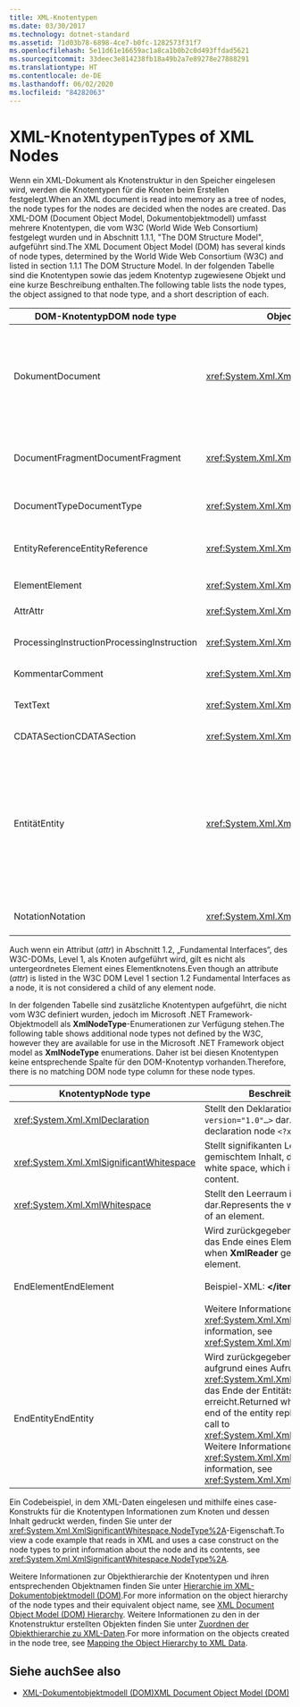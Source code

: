 ```yaml
---
title: XML-Knotentypen
ms.date: 03/30/2017
ms.technology: dotnet-standard
ms.assetid: 71d03b78-6898-4ce7-b0fc-1282573f31f7
ms.openlocfilehash: 5e11d61e16659ac1a8ca1b0b2c0d493ffdad5621
ms.sourcegitcommit: 33deec3e814238fb18a49b2a7e89278e27888291
ms.translationtype: HT
ms.contentlocale: de-DE
ms.lasthandoff: 06/02/2020
ms.locfileid: "84282063"
---
```

# <a name="types-of-xml-nodes"></a><span data-ttu-id="3011f-102">XML-Knotentypen</span><span class="sxs-lookup"><span data-stu-id="3011f-102">Types of XML Nodes</span></span>
<span data-ttu-id="3011f-103">Wenn ein XML-Dokument als Knotenstruktur in den Speicher eingelesen wird, werden die Knotentypen für die Knoten beim Erstellen festgelegt.</span><span class="sxs-lookup"><span data-stu-id="3011f-103">When an XML document is read into memory as a tree of nodes, the node types for the nodes are decided when the nodes are created.</span></span> <span data-ttu-id="3011f-104">Das XML-DOM (Document Object Model, Dokumentobjektmodell) umfasst mehrere Knotentypen, die vom W3C (World Wide Web Consortium) festgelegt wurden und in Abschnitt 1.1.1, "The DOM Structure Model", aufgeführt sind.</span><span class="sxs-lookup"><span data-stu-id="3011f-104">The XML Document Object Model (DOM) has several kinds of node types, determined by the World Wide Web Consortium (W3C) and listed in section 1.1.1 The DOM Structure Model.</span></span> <span data-ttu-id="3011f-105">In der folgenden Tabelle sind die Knotentypen sowie das jedem Knotentyp zugewiesene Objekt und eine kurze Beschreibung enthalten.</span><span class="sxs-lookup"><span data-stu-id="3011f-105">The following table lists the node types, the object assigned to that node type, and a short description of each.</span></span>  
  
|<span data-ttu-id="3011f-106">DOM-Knotentyp</span><span class="sxs-lookup"><span data-stu-id="3011f-106">DOM node type</span></span>|<span data-ttu-id="3011f-107">Object</span><span class="sxs-lookup"><span data-stu-id="3011f-107">Object</span></span>|<span data-ttu-id="3011f-108">Beschreibung</span><span class="sxs-lookup"><span data-stu-id="3011f-108">Description</span></span>|  
|-------------------|------------|-----------------|  
|<span data-ttu-id="3011f-109">Dokument</span><span class="sxs-lookup"><span data-stu-id="3011f-109">Document</span></span>|<xref:System.Xml.XmlDocument>|<span data-ttu-id="3011f-110">Der Container für alle Knoten in der Struktur.</span><span class="sxs-lookup"><span data-stu-id="3011f-110">The container of all the nodes in the tree.</span></span> <span data-ttu-id="3011f-111">Er wird auch als Dokumentstamm bezeichnet und ist nicht immer mit dem Stammelement identisch.</span><span class="sxs-lookup"><span data-stu-id="3011f-111">It is also known as the document root, which is not always the same as the root element.</span></span>|  
|<span data-ttu-id="3011f-112">DocumentFragment</span><span class="sxs-lookup"><span data-stu-id="3011f-112">DocumentFragment</span></span>|<xref:System.Xml.XmlDocumentFragment>|<span data-ttu-id="3011f-113">Eine temporäre Sammlung, die einen oder mehrere Knoten ohne Struktur enthält.</span><span class="sxs-lookup"><span data-stu-id="3011f-113">A temporary bag containing one or more nodes without any tree structure.</span></span>|  
|<span data-ttu-id="3011f-114">DocumentType</span><span class="sxs-lookup"><span data-stu-id="3011f-114">DocumentType</span></span>|<xref:System.Xml.XmlDocumentType>|<span data-ttu-id="3011f-115">Stellt den `<!DOCTYPE…>`-Knoten dar.</span><span class="sxs-lookup"><span data-stu-id="3011f-115">Represents the `<!DOCTYPE…>` node.</span></span>|  
|<span data-ttu-id="3011f-116">EntityReference</span><span class="sxs-lookup"><span data-stu-id="3011f-116">EntityReference</span></span>|<xref:System.Xml.XmlEntityReference>|<span data-ttu-id="3011f-117">Stellt den Text des nicht erweiterten Entitätsverweises dar.</span><span class="sxs-lookup"><span data-stu-id="3011f-117">Represents the non-expanded entity reference text.</span></span>|  
|<span data-ttu-id="3011f-118">Element</span><span class="sxs-lookup"><span data-stu-id="3011f-118">Element</span></span>|<xref:System.Xml.XmlElement>|<span data-ttu-id="3011f-119">Stellt einen Elementknoten dar.</span><span class="sxs-lookup"><span data-stu-id="3011f-119">Represents an element node.</span></span>|  
|<span data-ttu-id="3011f-120">Attr</span><span class="sxs-lookup"><span data-stu-id="3011f-120">Attr</span></span>|<xref:System.Xml.XmlAttribute>|<span data-ttu-id="3011f-121">Ist ein Attribut eines Elements.</span><span class="sxs-lookup"><span data-stu-id="3011f-121">Is an attribute of an element.</span></span>|  
|<span data-ttu-id="3011f-122">ProcessingInstruction</span><span class="sxs-lookup"><span data-stu-id="3011f-122">ProcessingInstruction</span></span>|<xref:System.Xml.XmlProcessingInstruction>|<span data-ttu-id="3011f-123">Ist ein Verarbeitungsanweisungsknoten.</span><span class="sxs-lookup"><span data-stu-id="3011f-123">Is a processing instruction node.</span></span>|  
|<span data-ttu-id="3011f-124">Kommentar</span><span class="sxs-lookup"><span data-stu-id="3011f-124">Comment</span></span>|<xref:System.Xml.XmlComment>|<span data-ttu-id="3011f-125">Ein Kommentarknoten.</span><span class="sxs-lookup"><span data-stu-id="3011f-125">A comment node.</span></span>|  
|<span data-ttu-id="3011f-126">Text</span><span class="sxs-lookup"><span data-stu-id="3011f-126">Text</span></span>|<xref:System.Xml.XmlText>|<span data-ttu-id="3011f-127">Zu einem Element oder Attribut gehöriger Text.</span><span class="sxs-lookup"><span data-stu-id="3011f-127">Text belonging to an element or attribute.</span></span>|  
|<span data-ttu-id="3011f-128">CDATASection</span><span class="sxs-lookup"><span data-stu-id="3011f-128">CDATASection</span></span>|<xref:System.Xml.XmlCDataSection>|<span data-ttu-id="3011f-129">Stellt CDATA dar.</span><span class="sxs-lookup"><span data-stu-id="3011f-129">Represents CDATA.</span></span>|  
|<span data-ttu-id="3011f-130">Entität</span><span class="sxs-lookup"><span data-stu-id="3011f-130">Entity</span></span>|<xref:System.Xml.XmlEntity>|<span data-ttu-id="3011f-131">Stellt die `<!ENTITY…>`-Deklarationen in einem XML-Dokument dar, entweder aus einer internen DTD-Untergruppe (Document Type Definition, Dokumenttypdefinition) oder aus externen DTDs und Parameterentitäten.</span><span class="sxs-lookup"><span data-stu-id="3011f-131">Represents the `<!ENTITY…>` declarations in an XML document, either from an internal document type definition (DTD) subset or from external DTDs and parameter entities.</span></span>|  
|<span data-ttu-id="3011f-132">Notation</span><span class="sxs-lookup"><span data-stu-id="3011f-132">Notation</span></span>|<xref:System.Xml.XmlNotation>|<span data-ttu-id="3011f-133">Stellt eine in der DTD deklarierte Notation dar.</span><span class="sxs-lookup"><span data-stu-id="3011f-133">Represents a notation declared in the DTD.</span></span>|  
  
 <span data-ttu-id="3011f-134">Auch wenn ein Attribut (*attr*) in Abschnitt 1.2, „Fundamental Interfaces“, des W3C-DOMs, Level 1, als Knoten aufgeführt wird, gilt es nicht als untergeordnetes Element eines Elementknotens.</span><span class="sxs-lookup"><span data-stu-id="3011f-134">Even though an attribute (*attr*) is listed in the W3C DOM Level 1 section 1.2 Fundamental Interfaces as a node, it is not considered a child of any element node.</span></span>  
  
 <span data-ttu-id="3011f-135">In der folgenden Tabelle sind zusätzliche Knotentypen aufgeführt, die nicht vom W3C definiert wurden, jedoch im Microsoft .NET Framework-Objektmodell als **XmlNodeType**-Enumerationen zur Verfügung stehen.</span><span class="sxs-lookup"><span data-stu-id="3011f-135">The following table shows additional node types not defined by the W3C, however they are available for use in the Microsoft .NET Framework object model as **XmlNodeType** enumerations.</span></span> <span data-ttu-id="3011f-136">Daher ist bei diesen Knotentypen keine entsprechende Spalte für den DOM-Knotentyp vorhanden.</span><span class="sxs-lookup"><span data-stu-id="3011f-136">Therefore, there is no matching DOM node type column for these node types.</span></span>  
  
|<span data-ttu-id="3011f-137">Knotentyp</span><span class="sxs-lookup"><span data-stu-id="3011f-137">Node type</span></span>|<span data-ttu-id="3011f-138">Beschreibung</span><span class="sxs-lookup"><span data-stu-id="3011f-138">Description</span></span>|  
|---------------|-----------------|  
|<xref:System.Xml.XmlDeclaration>|<span data-ttu-id="3011f-139">Stellt den Deklarationsknoten `<?xml version="1.0"…>` dar.</span><span class="sxs-lookup"><span data-stu-id="3011f-139">Represents the declaration node `<?xml version="1.0"…>`.</span></span>|  
|<xref:System.Xml.XmlSignificantWhitespace>|<span data-ttu-id="3011f-140">Stellt signifikanten Leerraum, d. h. Leerraum in gemischtem Inhalt, dar.</span><span class="sxs-lookup"><span data-stu-id="3011f-140">Represents significant white space, which is white space in mixed content.</span></span>|  
|<xref:System.Xml.XmlWhitespace>|<span data-ttu-id="3011f-141">Stellt den Leerraum im Inhalt eines Elements dar.</span><span class="sxs-lookup"><span data-stu-id="3011f-141">Represents the white space in the content of an element.</span></span>|  
|<span data-ttu-id="3011f-142">EndElement</span><span class="sxs-lookup"><span data-stu-id="3011f-142">EndElement</span></span>|<span data-ttu-id="3011f-143">Wird zurückgegeben, wenn der **XmlReader** das Ende eines Elements erreicht.</span><span class="sxs-lookup"><span data-stu-id="3011f-143">Returned when **XmlReader** gets to the end of an element.</span></span><br /><br /> <span data-ttu-id="3011f-144">Beispiel-XML: **\</item>**</span><span class="sxs-lookup"><span data-stu-id="3011f-144">Example XML: **\</item>**</span></span><br /><br /> <span data-ttu-id="3011f-145">Weitere Informationen finden Sie unter <xref:System.Xml.XmlNodeType>.</span><span class="sxs-lookup"><span data-stu-id="3011f-145">For more information, see <xref:System.Xml.XmlNodeType>.</span></span>|  
|<span data-ttu-id="3011f-146">EndEntity</span><span class="sxs-lookup"><span data-stu-id="3011f-146">EndEntity</span></span>|<span data-ttu-id="3011f-147">Wird zurückgegeben, wenn der **XmlReader** aufgrund eines Aufrufs von <xref:System.Xml.XmlReader.ResolveEntity%2A> das Ende der Entitätsersetzung erreicht.</span><span class="sxs-lookup"><span data-stu-id="3011f-147">Returned when **XmlReader** gets to the end of the entity replacement as a result of a call to <xref:System.Xml.XmlReader.ResolveEntity%2A>.</span></span> <span data-ttu-id="3011f-148">Weitere Informationen finden Sie unter <xref:System.Xml.XmlNodeType>.</span><span class="sxs-lookup"><span data-stu-id="3011f-148">For more information, see <xref:System.Xml.XmlNodeType>.</span></span>|  
  
 <span data-ttu-id="3011f-149">Ein Codebeispiel, in dem XML-Daten eingelesen und mithilfe eines case-Konstrukts für die Knotentypen Informationen zum Knoten und dessen Inhalt gedruckt werden, finden Sie unter der <xref:System.Xml.XmlSignificantWhitespace.NodeType%2A>-Eigenschaft.</span><span class="sxs-lookup"><span data-stu-id="3011f-149">To view a code example that reads in XML and uses a case construct on the node types to print information about the node and its contents, see <xref:System.Xml.XmlSignificantWhitespace.NodeType%2A>.</span></span>  
  
 <span data-ttu-id="3011f-150">Weitere Informationen zur Objekthierarchie der Knotentypen und ihren entsprechenden Objektnamen finden Sie unter [Hierarchie im XML-Dokumentobjektmodell (DOM)](xml-document-object-model-dom-hierarchy.md).</span><span class="sxs-lookup"><span data-stu-id="3011f-150">For more information on the object hierarchy of the node types and their equivalent object name, see [XML Document Object Model (DOM) Hierarchy](xml-document-object-model-dom-hierarchy.md).</span></span> <span data-ttu-id="3011f-151">Weitere Informationen zu den in der Knotenstruktur erstellten Objekten finden Sie unter [Zuordnen der Objekthierarchie zu XML-Daten](mapping-the-object-hierarchy-to-xml-data.md).</span><span class="sxs-lookup"><span data-stu-id="3011f-151">For more information on the objects created in the node tree, see [Mapping the Object Hierarchy to XML Data](mapping-the-object-hierarchy-to-xml-data.md).</span></span>  
  
## <a name="see-also"></a><span data-ttu-id="3011f-152">Siehe auch</span><span class="sxs-lookup"><span data-stu-id="3011f-152">See also</span></span>

- [<span data-ttu-id="3011f-153">XML-Dokumentobjektmodell (DOM)</span><span class="sxs-lookup"><span data-stu-id="3011f-153">XML Document Object Model (DOM)</span></span>](xml-document-object-model-dom.md)
